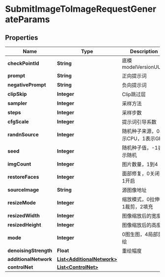 

# SubmitImageToImageRequestGenerateParams


## Properties

| Name | Type | Description | Notes |
|------------ | ------------- | ------------- | -------------|
|**checkPointId** | **String** | 底模 modelVersionUUID |  [optional] |
|**prompt** | **String** | 正向提示词 |  [optional] |
|**negativePrompt** | **String** | 负向提示词 |  [optional] |
|**clipSkip** | **Integer** | Clip跳过层 |  [optional] |
|**sampler** | **Integer** | 采样方法 |  [optional] |
|**steps** | **Integer** | 采样步数 |  [optional] |
|**cfgScale** | **Integer** | 提示词引导系数 |  [optional] |
|**randnSource** | **Integer** | 随机种子来源，0表示CPU，1表示GPU |  [optional] |
|**seed** | **Integer** | 随机种子值，-1表示随机 |  [optional] |
|**imgCount** | **Integer** | 图片数量，1到4 |  [optional] |
|**restoreFaces** | **Integer** | 面部修复，0关闭，1开启 |  [optional] |
|**sourceImage** | **String** | 源图像地址 |  [optional] |
|**resizeMode** | **Integer** | 缩放模式，0拉伸，1裁剪，2填充 |  [optional] |
|**resizedWidth** | **Integer** | 图像缩放后的宽度 |  [optional] |
|**resizedHeight** | **Integer** | 图像缩放后的高度 |  [optional] |
|**mode** | **Integer** | 0图生图，4局部重绘 |  [optional] |
|**denoisingStrength** | **Float** | 重绘幅度 |  [optional] |
|**additionalNetwork** | [**List&lt;AdditionalNetwork&gt;**](AdditionalNetwork.md) |  |  [optional] |
|**controlNet** | [**List&lt;ControlNet&gt;**](ControlNet.md) |  |  [optional] |



